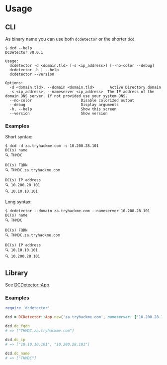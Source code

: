 
# Usage

## CLI

As binary name you can use both `dcdetector` or the shorter `dcd`.

```plaintext
$ dcd --help
DCDetector v0.0.1

Usage:
  dcdetector -d <domain.tld> [-s <ip_address>] [--no-color --debug]
  dcdetector -h | --help
  dcdetector --version

Options:
  -d <domain.tld>, --domain <domain.tld>       Active Directory domain
  -s <ip_address>, --nameserver <ip_address>  The IP address of the domain DNS server. If not provided use your system DNS.
  --no-color                      Disable colorized output
  --debug                         Display arguments
  -h, --help                      Show this screen
  --version                       Show version
```

### Examples

Short syntax:

```plaintext
$ dcd -d za.tryhackme.com -s 10.200.28.101
DC(s) name
🔍 THMDC

DC(s) FQDN
🔍 THMDC.za.tryhackme.com

DC(s) IP address
🔍 10.200.28.101
🔍 10.10.10.101
```

Long syntax:

```plaintext
$ dcdetector --domain za.tryhackme.com --nameserver 10.200.28.101
DC(s) name
🔍 THMDC

DC(s) FQDN
🔍 THMDC.za.tryhackme.com

DC(s) IP address
🔍 10.10.10.101
🔍 10.200.28.101
```

## Library

See [DCDetector::App](https://noraj.github.io/DCDetector/yard/DCDetector/App.html).

### Examples

```ruby
require 'dcdetector'

dcd = DCDetector::App.new('za.tryhackme.com', nameserver: ['10.200.28.101'])

dcd.dc_fqdn
# => ["THMDC.za.tryhackme.com"]

dcd.dc_ip
# => ["10.10.10.101", "10.200.28.101"]

dcd.dc_name
# => ["THMDC"]
```

